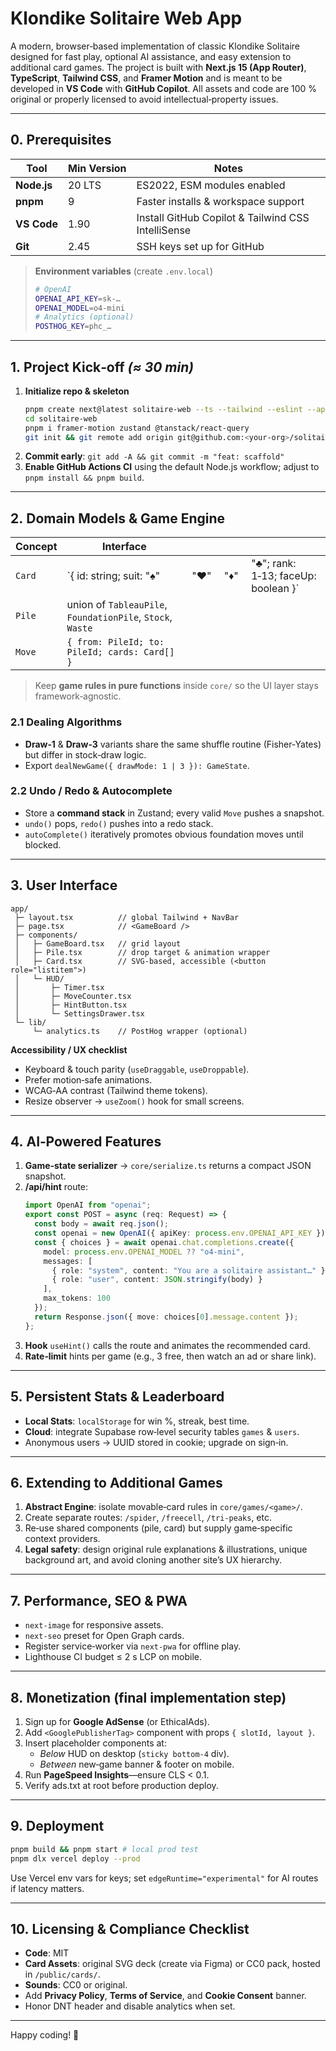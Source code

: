 # Klondike Solitaire Web App

A modern, browser‑based implementation of classic Klondike Solitaire designed for fast play, optional AI assistance, and easy extension to additional card games. The project is built with **Next.js 15 (App Router)**, **TypeScript**, **Tailwind CSS**, and **Framer Motion** and is meant to be developed in **VS Code** with **GitHub Copilot**. All assets and code are 100 % original or properly licensed to avoid intellectual‑property issues.

---

## 0. Prerequisites

| Tool        | Min Version | Notes                                              |
| ----------- | ----------- | -------------------------------------------------- |
| **Node.js** | 20 LTS      | ES2022, ESM modules enabled                        |
| **pnpm**    | 9           | Faster installs & workspace support                |
| **VS Code** | 1.90        | Install GitHub Copilot & Tailwind CSS IntelliSense |
| **Git**     | 2.45        | SSH keys set up for GitHub                         |

> **Environment variables** (create `.env.local`)
>
> ```bash
> # OpenAI
> OPENAI_API_KEY=sk‑…
> OPENAI_MODEL=o4‑mini
> # Analytics (optional)
> POSTHOG_KEY=phc_…
> ```

---

## 1. Project Kick‑off *(≈ 30 min)*

1. **Initialize repo & skeleton**
   ```bash
   pnpm create next@latest solitaire-web --ts --tailwind --eslint --app
   cd solitaire-web
   pnpm i framer-motion zustand @tanstack/react-query
   git init && git remote add origin git@github.com:<your‑org>/solitaire-web.git
   ```
2. **Commit early**: `git add -A && git commit -m "feat: scaffold"`
3. **Enable GitHub Actions CI** using the default Node.js workflow; adjust to `pnpm install && pnpm build`.

---

## 2. Domain Models & Game Engine

| Concept | Interface                                                  |       |       |                                       |
| ------- | ---------------------------------------------------------- | ----- | ----- | ------------------------------------- |
| `Card`  | \`{ id: string; suit: "♠︎"                                 | "♥︎"  | "♦︎"  | "♣︎"; rank: 1‑13; faceUp: boolean }\` |
| `Pile`  | union of `TableauPile`, `FoundationPile`, `Stock`, `Waste` |       |       |                                       |
| `Move`  | `{ from: PileId; to: PileId; cards: Card[] }`              |       |       |                                       |

> Keep **game rules in pure functions** inside `core/` so the UI layer stays framework‑agnostic.

### 2.1 Dealing Algorithms

- **Draw‑1** & **Draw‑3** variants share the same shuffle routine (Fisher‑Yates) but differ in stock‑draw logic.
- Export `dealNewGame({ drawMode: 1 | 3 }): GameState`.

### 2.2 Undo / Redo & Autocomplete

- Store a **command stack** in Zustand; every valid `Move` pushes a snapshot.
- `undo()` pops, `redo()` pushes into a redo stack.
- `autoComplete()` iteratively promotes obvious foundation moves until blocked.

---

## 3. User Interface

```
app/
 ├─ layout.tsx          // global Tailwind + NavBar
 ├─ page.tsx            // <GameBoard />
 ├─ components/
 │   ├─ GameBoard.tsx   // grid layout
 │   ├─ Pile.tsx        // drop target & animation wrapper
 │   ├─ Card.tsx        // SVG‑based, accessible (<button role="listitem">)
 │   └─ HUD/
 │       ├─ Timer.tsx
 │       ├─ MoveCounter.tsx
 │       ├─ HintButton.tsx
 │       └─ SettingsDrawer.tsx
 └─ lib/
     └─ analytics.ts    // PostHog wrapper (optional)
```

**Accessibility / UX checklist**

- Keyboard & touch parity (`useDraggable`, `useDroppable`).
- Prefer motion‑safe animations.
- WCAG‑AA contrast (Tailwind theme tokens).
- Resize observer → `useZoom()` hook for small screens.

---

## 4. AI‑Powered Features

1. **Game‑state serializer** → `core/serialize.ts` returns a compact JSON snapshot.
2. **/api/hint** route:
   ```ts
   import OpenAI from "openai";
   export const POST = async (req: Request) => {
     const body = await req.json();
     const openai = new OpenAI({ apiKey: process.env.OPENAI_API_KEY });
     const { choices } = await openai.chat.completions.create({
       model: process.env.OPENAI_MODEL ?? "o4-mini",
       messages: [
         { role: "system", content: "You are a solitaire assistant…" },
         { role: "user", content: JSON.stringify(body) }
       ],
       max_tokens: 100
     });
     return Response.json({ move: choices[0].message.content });
   };
   ```
3. **Hook** `useHint()` calls the route and animates the recommended card.
4. **Rate‑limit** hints per game (e.g., 3 free, then watch an ad or share link).

---

## 5. Persistent Stats & Leaderboard

- **Local Stats**: `localStorage` for win %, streak, best time.
- **Cloud**: integrate Supabase row‑level security tables `games` & `users`.
- Anonymous users → UUID stored in cookie; upgrade on sign‑in.

---

## 6. Extending to Additional Games

1. **Abstract Engine**: isolate movable‑card rules in `core/games/<game>/`.
2. Create separate routes: `/spider`, `/freecell`, `/tri‑peaks`, etc.
3. Re‑use shared components (pile, card) but supply game‑specific context providers.
4. **Legal safety**: design original rule explanations & illustrations, unique background art, and avoid cloning another site’s UX hierarchy.

---

## 7. Performance, SEO & PWA

- `next‑image` for responsive assets.
- `next‑seo` preset for Open Graph cards.
- Register service‑worker via `next‑pwa` for offline play.
- Lighthouse CI budget ≤ 2 s LCP on mobile.

---

## 8. Monetization (final implementation step)

1. Sign up for **Google AdSense** (or EthicalAds).
2. Add `<GooglePublisherTag>` component with props `{ slotId, layout }`.
3. Insert placeholder components at:
   - *Below* HUD on desktop (`sticky bottom‑4` div).
   - *Between* new‑game banner & footer on mobile.
4. Run **PageSpeed Insights**—ensure CLS < 0.1.
5. Verify ads.txt at root before production deploy.

---

## 9. Deployment

```bash
pnpm build && pnpm start # local prod test
pnpm dlx vercel deploy --prod
```

Use Vercel env vars for keys; set `edgeRuntime="experimental"` for AI routes if latency matters.

---

## 10. Licensing & Compliance Checklist

- **Code**: MIT
- **Card Assets**: original SVG deck (create via Figma) or CC0 pack, hosted in `/public/cards/`.
- **Sounds**: CC0 or original.
- Add **Privacy Policy**, **Terms of Service**, and **Cookie Consent** banner.
- Honor DNT header and disable analytics when set.

---

Happy coding! 🚀

